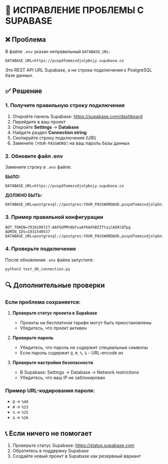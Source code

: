 # 🚨 ИСПРАВЛЕНИЕ ПРОБЛЕМЫ С SUPABASE

## ❌ Проблема
В файле `.env` указан неправильный `DATABASE_URL`:
```
DATABASE_URL=https://puspdfomezxdjolpbnjy.supabase.co
```

Это REST API URL Supabase, а не строка подключения к PostgreSQL базе данных.

## ✅ Решение

### 1. Получите правильную строку подключения

1. Откройте панель Supabase: https://supabase.com/dashboard
2. Перейдите в ваш проект
3. Откройте **Settings** → **Database**
4. Найдите раздел **Connection string**
5. Скопируйте строку подключения (URI)
6. Замените `[YOUR-PASSWORD]` на ваш пароль базы данных

### 2. Обновите файл .env

Замените строку в `.env` файле:

**БЫЛО:**
```
DATABASE_URL=https://puspdfomezxdjolpbnjy.supabase.co
```

**ДОЛЖНО БЫТЬ:**
```
DATABASE_URL=postgresql://postgres:YOUR_PASSWORD@db.puspdfomezxdjolpbnjy.supabase.co:5432/postgres
```

### 3. Пример правильной конфигурации

```env
BOT_TOKEN=7018109727:AAFGUPMYAbFxaAfKAXhBZITtaiCAO8lQTpg
ADMIN_IDS=1031540537
DATABASE_URL=postgresql://postgres:YOUR_PASSWORD@db.puspdfomezxdjolpbnjy.supabase.co:5432/postgres
```

### 4. Проверьте подключение

После обновления `.env` файла запустите:

```bash
python3 test_db_connection.py
```

## 🔍 Дополнительные проверки

### Если проблема сохраняется:

1. **Проверьте статус проекта в Supabase**
   - Проекты на бесплатном тарифе могут быть приостановлены
   - Убедитесь, что проект активен

2. **Проверьте пароль**
   - Убедитесь, что пароль не содержит специальные символы
   - Если пароль содержит `@`, `#`, `%`, `&` - URL-encode их

3. **Проверьте настройки безопасности**
   - В Supabase: Settings → Database → Network restrictions
   - Убедитесь, что ваш IP не заблокирован

### Пример URL-кодирования пароля:
- `@` → `%40`
- `#` → `%23`
- `%` → `%25`
- `&` → `%26`

## 📞 Если ничего не помогает

1. Проверьте статус Supabase: https://status.supabase.com
2. Обратитесь в поддержку Supabase
3. Создайте новый проект в Supabase как резервный вариант

